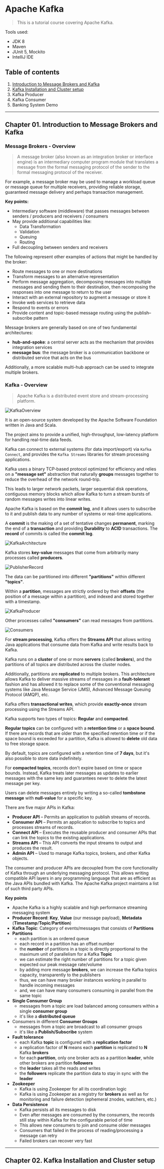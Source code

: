 # Apache Kafka

> This is a tutorial course covering Apache Kafka.

Tools used:

- JDK 8
- Maven
- JUnit 5, Mockito
- IntelliJ IDE

## Table of contents

1. [Introduction to Message Brokers and Kafka](https://github.com/backstreetbrogrammer/46_ApacheKafka?tab=readme-ov-file#chapter-01-introduction-to-message-brokers-and-kafka)
2. [Kafka Installation and Cluster setup](https://github.com/backstreetbrogrammer/46_ApacheKafka?tab=readme-ov-file#chapter-02-kafka-installation-and-cluster-setup)
3. Kafka Producer
4. Kafka Consumer
5. Banking System Demo

---

## Chapter 01. Introduction to Message Brokers and Kafka

### Message Brokers - Overview

> A message broker (also known as an integration broker or interface engine) is an intermediary computer program module
> that translates a message from the formal messaging protocol of the sender to the formal messaging protocol of the
> receiver.

For example, a message broker may be used to manage a workload queue or message queue for multiple receivers, providing
reliable storage, guaranteed message delivery and perhaps transaction management.

**Key points:**

- Intermediary software (middleware) that passes messages between senders / producers and receivers / consumers
- May provide additional capabilities like:
    - Data Transformation
    - Validation
    - Queuing
    - Routing
- Full decoupling between senders and receivers

The following represent other examples of actions that might be handled by the broker:

- Route messages to one or more destinations
- Transform messages to an alternative representation
- Perform message aggregation, decomposing messages into multiple messages and sending them to their destination,
  then recomposing the responses into one message to return to the user
- Interact with an external repository to augment a message or store it
- Invoke web services to retrieve data
- Respond to events or errors
- Provide content and topic-based message routing using the publish–subscribe pattern

Message brokers are generally based on one of two fundamental architectures:

- **hub-and-spoke**: a central server acts as the mechanism that provides integration services
- **message bus**: the message broker is a communication backbone or distributed service that acts on the bus

Additionally, a more scalable multi-hub approach can be used to integrate multiple brokers.

### Kafka - Overview

> Apache Kafka is a distributed event store and stream-processing platform.

![KafkaOverview](KafkaOverview.PNG)

It is an open-source system developed by the Apache Software Foundation written in Java and Scala.

The project aims to provide a unified, high-throughput, low-latency platform for handling real-time data feeds.

Kafka can connect to external systems (for data import/export) via `Kafka Connect`, and provides the `Kafka Streams`
libraries for stream processing applications.

Kafka uses a binary TCP-based protocol optimized for efficiency and relies on a **"message set"** abstraction that
naturally **groups** messages together to reduce the overhead of the network round-trip.

This leads to larger network packets, larger sequential disk operations, contiguous memory blocks which allow Kafka to
turn a stream bursts of random messages writes into linear writes.

Apache Kafka is based on the **commit log**, and it allows users to subscribe to it and publish data to any number of
systems or real-time applications.

A **commit** is the making of a set of tentative changes **permanent**, marking the end of a **transaction** and
providing **Durability** to **ACID** transactions. The **record** of commits is called the **commit log**.

![KafkaArchitecture](KafkaArchitecture.PNG)

Kafka stores **key-value** messages that come from arbitrarily many processes called **producers**.

![PublisherRecord](PublisherRecord.PNG)

The data can be partitioned into different **"partitions"** within different **"topics"**.

Within a **partition**, messages are strictly ordered by their **offsets** (the position of a message within a
partition), and indexed and stored together with a timestamp.

![KafkaProducer](KafkaProducer.PNG)

Other processes called **"consumers"** can read messages from partitions.

![Consumers](Consumers.PNG)

For **stream processing**, Kafka offers the **Streams API** that allows writing Java applications that consume data from
Kafka and write results back to Kafka.

Kafka runs on a **cluster** of one or more **servers** (called **brokers**), and the partitions of all topics are
distributed across the cluster nodes.

Additionally, partitions are **replicated** to multiple brokers. This architecture allows Kafka to deliver massive
streams of messages in a **fault-tolerant** fashion and has allowed it to replace some of the conventional messaging
systems like Java Message Service (JMS), Advanced Message Queuing Protocol (AMQP), etc.

Kafka offers **transactional writes**, which provide **exactly-once** stream processing using the Streams API.

Kafka supports two types of topics: **Regular** and **compacted**.

**Regular topics** can be configured with a **retention time** or a **space bound**. If there are records that are older
than the specified retention time or if the space bound is exceeded for a partition, Kafka is allowed to **delete** old
data to free storage space.

By default, topics are configured with a retention time of **7 days**, but it's also possible to store data
indefinitely.

For **compacted topics**, records don't expire based on time or space bounds. Instead, Kafka treats later messages as
updates to earlier messages with the same key and guarantees never to delete the latest message per key.

Users can delete messages entirely by writing a so-called **tombstone message** with **null-value** for a specific key.

There are five major APIs in Kafka:

- **Producer API** – Permits an application to publish streams of records.
- **Consumer API** – Permits an application to subscribe to topics and processes streams of records.
- **Connect API** – Executes the reusable producer and consumer APIs that can link the topics to the existing
  applications.
- **Streams API** – This API converts the input streams to output and produces the result.
- **Admin API** – Used to manage Kafka topics, brokers, and other Kafka objects.

The consumer and producer APIs are decoupled from the core functionality of Kafka through an underlying messaging
protocol. This allows writing compatible API layers in any programming language that are as efficient as the Java APIs
bundled with Kafka. The Apache Kafka project maintains a list of such third party APIs.

**Key points**

- Apache Kafka is a highly scalable and high performance streaming messaging system
- **Producer Record**: **Key**, **Value** (our message payload), **Metadata** (**Timestamp**/**Topic**/**Partition**)
- **Kafka Topic**: Category of events/messages that consists of **Partitions**
- **Partitions**
    - each partition is an ordered queue
    - each record in a partition has an offset number
    - the **number** of partitions in a topic is directly proportional to the maximum unit of parallelism for a
      Kafka **Topic**
    - we can estimate the right number of partitions for a topic given expected our peak message rate/volume
    - by adding more message **brokers**, we can increase the Kafka topics capacity, transparently to the publishers
    - thus, we can have many broker instances working in parallel to handle incoming messages
    - and, we can have many consumers consuming in parallel from the same topic
- **Single Consumer Group**
    - messages from a topic are load balanced among consumers within a single **consumer group**
    - it's like a **distributed queue**
- Consumers in different **Consumer Groups**
    - messages from a topic are broadcast to all consumer groups
    - it's like a **Publish/Subscribe** system
- **Fault tolerance**
    - each Kafka **topic** is configured with a **replication factor**
    - a replication factor of **N** means each **partition** is replicated to **N** Kafka **brokers**
    - for each **partition**, only one broker acts as a partition **leader**, while other brokers are partition
      **followers**
    - the **leader** takes all the reads and writes
    - the **followers** replicate the partition data to stay in sync with the **leader**
- **Zookeeper**
    - Kafka is using Zookeeper for all its coordination logic
    - Kafka is using Zookeeper as a registry for **brokers** as well as for monitoring and failure detection
      (ephemeral znodes, watchers, etc.)
- **Data Persistence**
    - Kafka persists all its messages to disk
    - Even after messages are consumed by the consumers, the records still stay within Kafka for the configurable
      period of time
    - This allows new consumers to join and consume older messages
    - Consumers that failed in the process of reading/processing a message can retry
    - Failed brokers can recover very fast

---

## Chapter 02. Kafka Installation and Cluster setup

